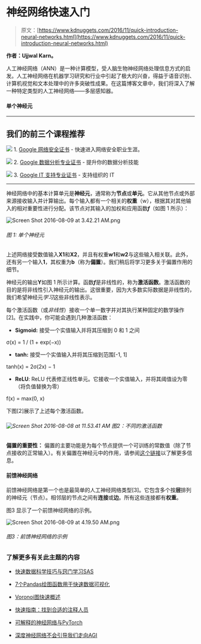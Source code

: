 # 神经网络快速入门

> 原文：[https://www.kdnuggets.com/2016/11/quick-introduction-neural-networks.html](https://www.kdnuggets.com/2016/11/quick-introduction-neural-networks.html)

**作者：Ujjwal Karn。**

人工神经网络（ANN）是一种计算模型，受人脑生物神经网络处理信息方式的启发。人工神经网络在机器学习研究和行业中引起了极大的兴奋，得益于语音识别、计算机视觉和文本处理中的许多突破性成果。在这篇博客文章中，我们将深入了解一种特定类型的人工神经网络——多层感知器。

#### 单个神经元

* * *

## 我们的前三个课程推荐

![](../Images/0244c01ba9267c002ef39d4907e0b8fb.png) 1\. [Google 网络安全证书](https://www.kdnuggets.com/google-cybersecurity) - 快速进入网络安全职业生涯。

![](../Images/e225c49c3c91745821c8c0368bf04711.png) 2\. [Google 数据分析专业证书](https://www.kdnuggets.com/google-data-analytics) - 提升你的数据分析技能

![](../Images/0244c01ba9267c002ef39d4907e0b8fb.png) 3\. [Google IT 支持专业证书](https://www.kdnuggets.com/google-itsupport) - 支持组织的 IT

* * *

神经网络中的基本计算单元是**神经元**，通常称为**节点**或**单元**。它从其他节点或外部来源接收输入并计算输出。每个输入都有一个相关的**权重**（w），根据其对其他输入的相对重要性进行分配。该节点对其输入的加权和应用函数***f***（如图 1 所示）：

![Screen Shot 2016-08-09 at 3.42.21 AM.png](../Images/087f833f5d2b288a97430ef2a13b9e1c.png)

###### 图 1: 单个神经元

上述网络接受数值输入**X1**和**X2**，并且有权重**w1**和**w2**与这些输入相关联。此外，还有另一个输入**1**，其权重为**b**（称为**偏置**）。我们稍后将学习更多关于偏置作用的细节。

神经元的输出**Y**如图 1 所示计算。函数***f***是非线性的，称为**激活函数**。激活函数的目的是将非线性引入神经元的输出。这很重要，因为大多数实际数据是非线性的，我们希望神经元*学习*这些非线性表示。

每个激活函数（或*非线性*）接收一个单一数字并对其执行某种固定的数学操作 [2]。在实践中，你可能会遇到几种激活函数：

+   **Sigmoid:** 接受一个实值输入并将其压缩到 0 和 1 之间

σ(x) = 1 / (1 + exp(−x))

+   **tanh:** 接受一个实值输入并将其压缩到范围[-1, 1]

tanh(x) = 2σ(2x) − 1

+   **ReLU**: ReLU 代表修正线性单元。它接收一个实值输入，并将其阈值设为零（将负值替换为零）

f(x) = max(0, x)

下图[2]展示了上述每个激活函数。

###### ![Screen Shot 2016-08-08 at 11.53.41 AM](../Images/e2a53a976104ff7403495f9f57f16eef.png) 图2：不同的激活函数

**偏置的重要性：** 偏置的主要功能是为每个节点提供一个可训练的常数值（除了节点接收的正常输入）。有关偏置在神经元中的作用，请参阅[这个链接](http://stackoverflow.com/q/2480650/3297280)以了解更多信息。

#### 前馈神经网络

前馈神经网络是第一个也是最简单的人工神经网络类型[3]。它包含多个按**层**排列的神经元（节点）。相邻层的节点之间有**连接**或**边**。所有这些连接都有**权重**。

图3 显示了一个前馈神经网络的示例。

![Screen Shot 2016-08-09 at 4.19.50 AM.png](../Images/0cf754ed44cd5d076cb69756caa4820d.png)

###### 图3：前馈神经网络的示例

### 了解更多有关此主题的内容

+   [快速数据科学技巧与窍门学习SAS](https://www.kdnuggets.com/2022/05/sas-quick-data-science-tips-tricks-learn.html)

+   [7个Pandas绘图函数用于快速数据可视化](https://www.kdnuggets.com/7-pandas-plotting-functions-for-quick-data-visualization)

+   [Voronoi图快速概述](https://www.kdnuggets.com/2022/11/quick-overview-voronoi-diagrams.html)

+   [快速指南：找到合适的注释人员](https://www.kdnuggets.com/2022/04/quick-guide-find-right-minds-annotation.html)

+   [可解释的神经网络与PyTorch](https://www.kdnuggets.com/2022/01/interpretable-neural-networks-pytorch.html)

+   [深度神经网络不会引导我们走向AGI](https://www.kdnuggets.com/2021/12/deep-neural-networks-not-toward-agi.html)
